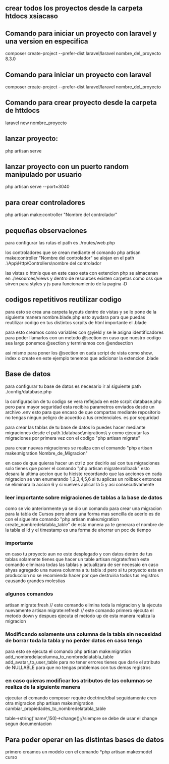 ## crear todos los proyectos desde la carpeta htdocs xsiacaso 

## Comando para iniciar un proyecto con laravel y una version en especifica
composer create-project --prefer-dist laravel/laravel nombre_del_proyecto 8.3.0

## Comando para iniciar un proyecto con laravel
composer create-project --prefer-dist laravel/laravel nombre_del_proyecto

## Comando para crear proyecto desde la carpeta de httdocs
laravel new nombre_proyecto

## lanzar proyecto: 

php artisan serve

## lanzar proyecto con un puerto random manipulado por usuario
php artisan serve --port=3040 

## para crear controladores

php artisan make:controller "Nombre del controlador"

## pequeñas observaciones 

<p>para configurar las rutas el path es ./routes/web.php</p>

<p>los controladores que se crean mediante el comando php artisan make:controller "Nombre del controlador" se alojan en 
el path .\App\Http\Controllers\nombre del controlador</p>

<p>las vistas o htmls que en este caso esta con extencion php se almacenan en ./resources/views y dentro de resources existen carpetas como css que sirven para styles y js para funcionamiento de la pagina :D </p>

## codigos repetitivos reutilizar codigo 

<p>para esto se crea una carpeta layouts dentro de vistas y se lo pone de la siguiente manera nombre.blade.php
esto ayudara para que puedas reutilizar codigo en tus distintos scrpits de html importante el .blade</p>

<p>para esto creamos como variables con @yield y se le asigna identificadores para poder llamarlos con un metodo @section
en caso que nuestro codigo sea largo ponemos @section y terminamos con @endsection </p>

<p>asi mismo para poner los @section en cada script de vista como show, index o create en este ejemplo tenemos que 
adicionar la extencion .blade</p>

## Base de datos

<p> para configurar tu base de datos es necesario ir al siguiente path ./config/database.php</p>
<p> la configuracion de tu codigo se vera reflejada en este scrpit database.php pero para mayor seguridad esta
recibira parametros enviados desde un archivo .env esto para que encaso de que compartas mediante repositorio
no tengas ningun peligro de acuerdo a tus credenciales. es por seguridad</p>

<p> para crear las tablas de tu base de datos lo puedes hacer mediante migraciones desde el path.\database\migrations\ y como
ejecutar las migraciones por primera vez con el codigo "php artisan migrate"

<p> para crear nuevas migraciones se realiza con el comando "php artisan make:migration Nombre_de_Migracion"

<p> en caso de que quieras hacer un ctrl z por decirlo asi con tus migraciones solo tienes que poner el comando
"php artisan migrate:rollback" esto desara la ultima accion que tu hiciste recordando que las acciones en cada migracion
se van enumerando 1,2,3,4,5,6 si tu aplicas un rollback entonces se eliminara la accion 6 y si vuelves aplicar la 5 y asi consecutivamente </p>

### leer importante sobre migraciones de tablas a la base de datos 
<p> como se vio anteriormente ya se dio un comando para crear una migracion para la tabla de Cursos pero ahora una forma mas sencilla de acerlo es de con el sigueinte comando "php artisan make:migration create_nombredelatabla_table" de esta manera ya te generara el nombre de la tabla el id y el timestamp es una forma de ahorrar un poc de tiempo

### importante
<p> en caso tu proyecto aun no este desplegado y con datos dentro de tus tablas solamente tienes que hacer un table artisan migrate:fresh este comando eliminara todas las tablas y actualizara de ser necesaio en caso ahyas agregado una nueva columna a tu tabla :d pero si tu proyecto esta en produccion no se recomienda hacer por que destruiria todos tus registros causando grandes molestias

### algunos comandos 
artisan migrate:fresh // este comando elimina toda la migracion y la ejecuta nuevamente
artisan migrate:refresh // este comando primero ejecuta el metodo down y despues ejecuta el metodo up de esta manera realiza la migracion 

### Modificando solamente una columna de la tabla sin necesidad de borrar toda la tabla y no perder datos en caso tenga
<p> para esto se ejecuta el comando php artisan make:migration add_nombredelacolumna_to_nombredelatabla_table      add_avatar_to_user_table 
para no tener errores tienes que darle el atributo de NULLABLE para que no tengas problemas con tus demas registros

### en caso quieras modificar los atributos de las columnas se realiza de la siguiente manera
ejecutar el comando composer require doctrine/dbal
seguidamente creo otra migracion php artisan make:migration cambiar_propiedades_to_nombredelatabla_table

table->string('name',150)->change();//siempre se debe de usar el change segun documentacion

## Para poder operar en las distintas bases de datos 

primero creamos un modelo con el comando *php artisan make:model curso